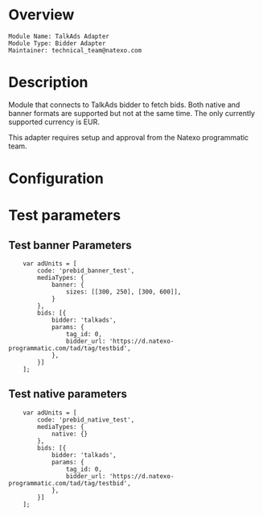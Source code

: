 # Overview

```
Module Name: TalkAds Adapter
Module Type: Bidder Adapter
Maintainer: technical_team@natexo.com
```

# Description

Module that connects to TalkAds bidder to fetch bids.
Both native and banner formats are supported but not at the same time.
The only currently supported currency is EUR.

This adapter requires setup and approval from the Natexo programmatic team.

# Configuration




# Test parameters

## Test banner Parameters

```
    var adUnits = [
        code: 'prebid_banner_test',
        mediaTypes: {
            banner: {
                sizes: [[300, 250], [300, 600]],
            }
        },
        bids: [{
            bidder: 'talkads',
            params: {
                tag_id: 0,
                bidder_url: 'https://d.natexo-programmatic.com/tad/tag/testbid',
            },
        }]
    ];
```

## Test native parameters

```
    var adUnits = [
        code: 'prebid_native_test',
        mediaTypes: {
            native: {}
        },
        bids: [{
            bidder: 'talkads',
            params: {
                tag_id: 0,
                bidder_url: 'https://d.natexo-programmatic.com/tad/tag/testbid',
            },
        }]
    ];
```
